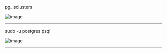 pg_lsclusters

![image](https://github.com/VyacheslavIT/postgre/assets/136000255/71aeacb2-7ab3-4566-8a69-0e5c1f337e80)

------------------------------------------------
sudo -u postgres psql

![image](https://github.com/VyacheslavIT/postgre/assets/136000255/17159052-2a96-4659-a12e-12d32004cccc)

-----------------------------------------------
